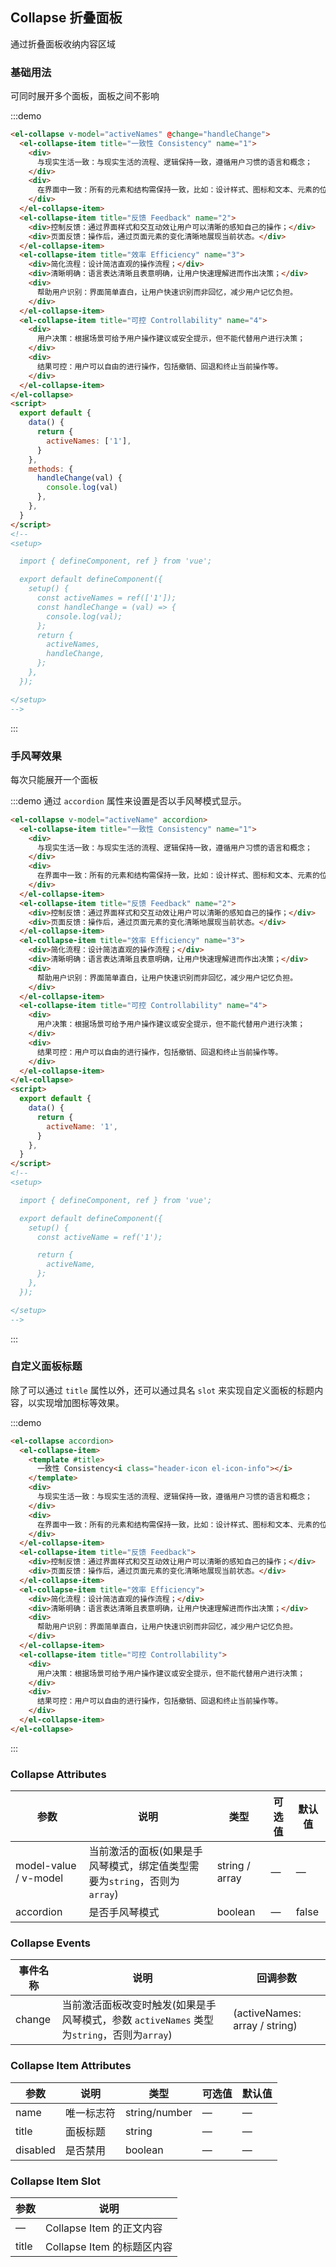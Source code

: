 ## Collapse 折叠面板

通过折叠面板收纳内容区域

### 基础用法

可同时展开多个面板，面板之间不影响

:::demo

```html
<el-collapse v-model="activeNames" @change="handleChange">
  <el-collapse-item title="一致性 Consistency" name="1">
    <div>
      与现实生活一致：与现实生活的流程、逻辑保持一致，遵循用户习惯的语言和概念；
    </div>
    <div>
      在界面中一致：所有的元素和结构需保持一致，比如：设计样式、图标和文本、元素的位置等。
    </div>
  </el-collapse-item>
  <el-collapse-item title="反馈 Feedback" name="2">
    <div>控制反馈：通过界面样式和交互动效让用户可以清晰的感知自己的操作；</div>
    <div>页面反馈：操作后，通过页面元素的变化清晰地展现当前状态。</div>
  </el-collapse-item>
  <el-collapse-item title="效率 Efficiency" name="3">
    <div>简化流程：设计简洁直观的操作流程；</div>
    <div>清晰明确：语言表达清晰且表意明确，让用户快速理解进而作出决策；</div>
    <div>
      帮助用户识别：界面简单直白，让用户快速识别而非回忆，减少用户记忆负担。
    </div>
  </el-collapse-item>
  <el-collapse-item title="可控 Controllability" name="4">
    <div>
      用户决策：根据场景可给予用户操作建议或安全提示，但不能代替用户进行决策；
    </div>
    <div>
      结果可控：用户可以自由的进行操作，包括撤销、回退和终止当前操作等。
    </div>
  </el-collapse-item>
</el-collapse>
<script>
  export default {
    data() {
      return {
        activeNames: ['1'],
      }
    },
    methods: {
      handleChange(val) {
        console.log(val)
      },
    },
  }
</script>
<!--
<setup>

  import { defineComponent, ref } from 'vue';

  export default defineComponent({
    setup() {
      const activeNames = ref(['1']);
      const handleChange = (val) => {
        console.log(val);
      };
      return {
        activeNames,
        handleChange,
      };
    },
  });

</setup>
-->
```

:::

### 手风琴效果

每次只能展开一个面板

:::demo 通过 `accordion` 属性来设置是否以手风琴模式显示。

```html
<el-collapse v-model="activeName" accordion>
  <el-collapse-item title="一致性 Consistency" name="1">
    <div>
      与现实生活一致：与现实生活的流程、逻辑保持一致，遵循用户习惯的语言和概念；
    </div>
    <div>
      在界面中一致：所有的元素和结构需保持一致，比如：设计样式、图标和文本、元素的位置等。
    </div>
  </el-collapse-item>
  <el-collapse-item title="反馈 Feedback" name="2">
    <div>控制反馈：通过界面样式和交互动效让用户可以清晰的感知自己的操作；</div>
    <div>页面反馈：操作后，通过页面元素的变化清晰地展现当前状态。</div>
  </el-collapse-item>
  <el-collapse-item title="效率 Efficiency" name="3">
    <div>简化流程：设计简洁直观的操作流程；</div>
    <div>清晰明确：语言表达清晰且表意明确，让用户快速理解进而作出决策；</div>
    <div>
      帮助用户识别：界面简单直白，让用户快速识别而非回忆，减少用户记忆负担。
    </div>
  </el-collapse-item>
  <el-collapse-item title="可控 Controllability" name="4">
    <div>
      用户决策：根据场景可给予用户操作建议或安全提示，但不能代替用户进行决策；
    </div>
    <div>
      结果可控：用户可以自由的进行操作，包括撤销、回退和终止当前操作等。
    </div>
  </el-collapse-item>
</el-collapse>
<script>
  export default {
    data() {
      return {
        activeName: '1',
      }
    },
  }
</script>
<!--
<setup>

  import { defineComponent, ref } from 'vue';

  export default defineComponent({
    setup() {
      const activeName = ref('1');

      return {
        activeName,
      };
    },
  });

</setup>
-->
```

:::

### 自定义面板标题

除了可以通过 `title` 属性以外，还可以通过具名 `slot` 来实现自定义面板的标题内容，以实现增加图标等效果。

:::demo

```html
<el-collapse accordion>
  <el-collapse-item>
    <template #title>
      一致性 Consistency<i class="header-icon el-icon-info"></i>
    </template>
    <div>
      与现实生活一致：与现实生活的流程、逻辑保持一致，遵循用户习惯的语言和概念；
    </div>
    <div>
      在界面中一致：所有的元素和结构需保持一致，比如：设计样式、图标和文本、元素的位置等。
    </div>
  </el-collapse-item>
  <el-collapse-item title="反馈 Feedback">
    <div>控制反馈：通过界面样式和交互动效让用户可以清晰的感知自己的操作；</div>
    <div>页面反馈：操作后，通过页面元素的变化清晰地展现当前状态。</div>
  </el-collapse-item>
  <el-collapse-item title="效率 Efficiency">
    <div>简化流程：设计简洁直观的操作流程；</div>
    <div>清晰明确：语言表达清晰且表意明确，让用户快速理解进而作出决策；</div>
    <div>
      帮助用户识别：界面简单直白，让用户快速识别而非回忆，减少用户记忆负担。
    </div>
  </el-collapse-item>
  <el-collapse-item title="可控 Controllability">
    <div>
      用户决策：根据场景可给予用户操作建议或安全提示，但不能代替用户进行决策；
    </div>
    <div>
      结果可控：用户可以自由的进行操作，包括撤销、回退和终止当前操作等。
    </div>
  </el-collapse-item>
</el-collapse>
```

:::

### Collapse Attributes

| 参数                  | 说明                                                                      | 类型           | 可选值 | 默认值 |
| --------------------- | ------------------------------------------------------------------------- | -------------- | ------ | ------ |
| model-value / v-model | 当前激活的面板(如果是手风琴模式，绑定值类型需要为`string`，否则为`array`) | string / array | —      | —      |
| accordion             | 是否手风琴模式                                                            | boolean        | —      | false  |

### Collapse Events

| 事件名称 | 说明                                                                                       | 回调参数                      |
| -------- | ------------------------------------------------------------------------------------------ | ----------------------------- |
| change   | 当前激活面板改变时触发(如果是手风琴模式，参数 `activeNames` 类型为`string`，否则为`array`) | (activeNames: array / string) |

### Collapse Item Attributes

| 参数     | 说明       | 类型          | 可选值 | 默认值 |
| -------- | ---------- | ------------- | ------ | ------ |
| name     | 唯一标志符 | string/number | —      | —      |
| title    | 面板标题   | string        | —      | —      |
| disabled | 是否禁用   | boolean       | —      | —      |

### Collapse Item Slot

| 参数  | 说明                       |
| ----- | -------------------------- |
| —     | Collapse Item 的正文内容   |
| title | Collapse Item 的标题区内容 |
